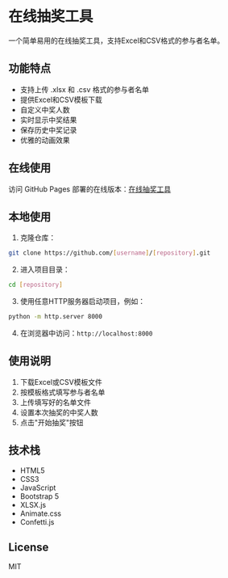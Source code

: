 # 在线抽奖工具

一个简单易用的在线抽奖工具，支持Excel和CSV格式的参与者名单。

## 功能特点

- 支持上传 .xlsx 和 .csv 格式的参与者名单
- 提供Excel和CSV模板下载
- 自定义中奖人数
- 实时显示中奖结果
- 保存历史中奖记录
- 优雅的动画效果

## 在线使用

访问 GitHub Pages 部署的在线版本：[在线抽奖工具](https://[username].github.io/[repository])

## 本地使用

1. 克隆仓库：
```bash
git clone https://github.com/[username]/[repository].git
```

2. 进入项目目录：
```bash
cd [repository]
```

3. 使用任意HTTP服务器启动项目，例如：
```bash
python -m http.server 8000
```

4. 在浏览器中访问：`http://localhost:8000`

## 使用说明

1. 下载Excel或CSV模板文件
2. 按模板格式填写参与者名单
3. 上传填写好的名单文件
4. 设置本次抽奖的中奖人数
5. 点击"开始抽奖"按钮

## 技术栈

- HTML5
- CSS3
- JavaScript
- Bootstrap 5
- XLSX.js
- Animate.css
- Confetti.js

## License

MIT